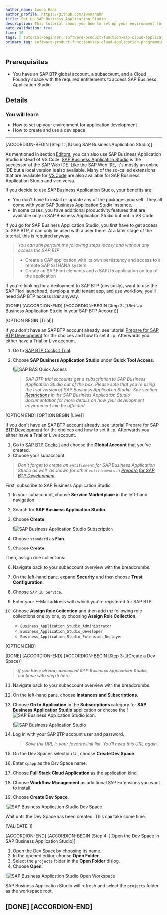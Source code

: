 ```yaml
---
author_name: Iwona Hahn
author_profile: https://github.com/iwonahahn
title: Set Up SAP Business Application Studio
description: This tutorial shows you how to set up your environment for application development to get started with this tutorial using SAP Business Application Studio.
auto_validation: true
time: 10
tags: [ tutorial>beginner, software-product-function>sap-cloud-application-programming-model, topic>node-js, products>sap-business-technology-platform, products>sap-fiori, products>sap-business-application-studio]
primary_tag: software-product-function>sap-cloud-application-programming-model
---
```


## Prerequisites
 - You have an SAP BTP global account, a subaccount, and a Cloud Foundry space with the required entitlements to access SAP Business Application Studio

## Details

### You will learn
 - How to set up your environment for application development
 - How to create and use a dev space


---

[ACCORDION-BEGIN [Step 1: ](Using SAP Business Application Studio)]

As mentioned in section [Editors](btp-app-set-up-local-development#editors), you can also use SAP Business Application Studio instead of VS Code. [SAP Business Application Studio](https://help.sap.com/viewer/9d1db9835307451daa8c930fbd9ab264/Cloud/en-US) is the successor of the SAP Web IDE. Like the SAP Web IDE, it's mostly an online IDE but a local version is also available. Many of the so-called extensions that are available for [VS Code](btp-app-set-up-local-development#using-visual-studio-code-vs-code) are also available for SAP Business Application Studio and vice versa.

If you decide to use SAP Business Application Studio, your benefits are:

- You don't have to install or update any of the packages yourself. They all come with your SAP Business Application Studio instance.
- In some cases, you have additional productivity features that are available only in SAP Business Application Studio but not in VS Code.

If you go for SAP Business Application Studio, you first have to get access to SAP BTP, it can only be used with a user there. At a later stage of the tutorial, this is required anyway.

> _You can still perform the following steps locally and without any access the SAP BTP_

> - Create a CAP application with its own persistency and access to a remote SAP S/4HANA system
> - Create an SAP Fiori elements and a SAPUI5 application on top of the application

If you're looking for a deployment to SAP BTP (obviously), want to use the SAP Fiori launchpad, develop a multi tenant app, and use workflow, you'll need SAP BTP access later anyway.

[DONE]
[ACCORDION-END]
[ACCORDION-BEGIN [Step 2: ](Set Up Business Application Studio in your SAP BTP Account)]

[OPTION BEGIN [Trial]]

If you don't have an SAP BTP account already, see tutorial [Prepare for SAP BTP Development](btp-app-prepare-btp) for the choices and how to set it up. Afterwards you either have a Trial or Live account.

1. Go to [SAP BTP Cockpit Trial](https://cockpit.hanatrial.ondemand.com/).
2. Choose **SAP Business Application Studio** under **Quick Tool Access**.

    !![SAP BAS Quick Access](sap_btp_bas_quick_access.png)

    > _SAP BTP trial accounts get a subscription to SAP Business Application Studio out of the box. Please note that you're using the trial version of SAP Business Application Studio. See section [Restrictions](https://help.sap.com/viewer/9d1db9835307451daa8c930fbd9ab264/Cloud/en-US/a45742a719704bdea179b4c4f9afa07f.html) in the SAP Business Application Studio documentation for more details on how your development environment can be affected._


[OPTION END]
[OPTION BEGIN [Live]]

If you don't have an SAP BTP account already, see tutorial [Prepare for SAP BTP Development](btp-app-prepare-btp) for the choices and how to set it up. Afterwards you either have a Trial or Live account.

1. Go to [SAP BTP Cockpit](https://account.hana.ondemand.com/) and choose the **Global Account** that you've created.
2. Choose your subaccount.

> _Don't forget to create an `entitlement` for SAP Business Application Studio as well, as shown for other `entitlements` in [Prepare for SAP BTP Development](btp-app-prepare-btp#required-service-entitlements)._

First, subscribe to SAP Business Application Studio:

1. In your subaccount, choose **Service Marketplace** in the left-hand navigation.
2. Search for **SAP Business Application Studio**.
3. Choose **Create**.

    !![SAP Business Application Studio Subscription](sap_btp_bas.png)

4. Choose `standard` as **Plan**.

5. Choose **Create**.

Then, assign role collections:

6. Navigate back to your subaccount overview with the breadcrumbs.
7. On the left-hand pane, expand **Security** and then choose **Trust Configuration**.
8. Choose `SAP ID Service`.

9. Enter your E-Mail address with which you're registered for SAP BTP.
10. Choose **Assign Role Collection** and then add the following role collections one by one, by choosing **Assign Role Collection**.
    - `Business_Application_Studio_Administrator`
    - `Business_Application_Studio_Developer`
    - `Business_Application_Studio_Extension_Deployer`

[OPTION END]


[DONE]
[ACCORDION-END]
[ACCORDION-BEGIN [Step 3: ](Create a Dev Space)]

> _If you have already accessed SAP Business Application Studio, continue with step 5 here._

11. Navigate back to your subaccount overview with the breadcrumbs.
12. On the left-hand pane, choose **Instances and Subscriptions**.
13. Choose **Go to Application** in the **Subscriptions** category for **SAP Business Application Studio** application or choose the !![SAP Business Application Studio](go_to_bas.png) icon.

    !![SAP Business Application Studio](bas_go_to_application.png)

14. Log in with your SAP BTP account user and password.

    > _Save the URL in your favorite link list. You'll need this URL again._

16. On the Dev Spaces selection UI, choose **Create Dev Space**.

17. Enter `cpapp` as the Dev Space name.

18. Choose **Full Stack Cloud Application** as the application kind.

19. Choose **Workflow Management** as additional SAP Extensions you want to install.

20. Choose **Create Dev Space**.


!![SAP Business Application Studio Dev Space](bas_dev_space.png)

Wait until the Dev Space has been created. This can take some time.

[VALIDATE_1]

[ACCORDION-END]
[ACCORDION-BEGIN [Step 4: ](Open the Dev Space in SAP Business Application Studio)]

1. Open the Dev Space by choosing its name.
2. In the opened editor, choose **Open Folder**.
3. Select the `projects` folder in the **Open Folder** dialog.
4. Choose **Open**.

!![SAP Business Application Studio Open Workspace](bas_open_projects.png)

SAP Business Application Studio will refresh and select the `projects` folder as the workspace root.

[DONE]
[ACCORDION-END]
---
